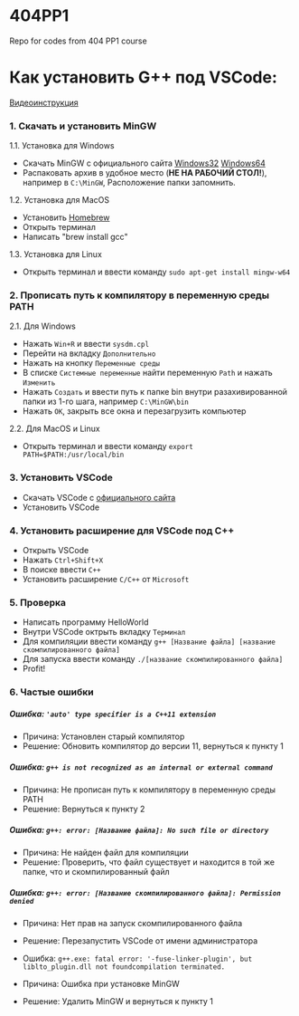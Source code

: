 # 404PP1
Repo for codes from 404 PP1  course

# Как установить G++ под VSCode:

[Видеоинструкция](https://www.youtube.com/watch?si=EyJrYap__GX1fkF3&v=1qN9PQ9wg3E&feature=youtu.be)

### 1. Скачать и установить MinGW

1.1. Установка для Windows
- Скачать MinGW с официального сайта
[Windows32](https://github.com/niXman/mingw-builds-binaries/releases/download/13.2.0-rt_v11-rev1/x86_64-13.2.0-release-win32-seh-ucrt-rt_v11-rev1.7z)
[Windows64](https://github.com/niXman/mingw-builds-binaries/releases/download/13.2.0-rt_v11-rev1/x86_64-13.2.0-release-posix-seh-ucrt-rt_v11-rev1.7z)
- Распаковать архив в удобное место (**НЕ НА РАБОЧИЙ СТОЛ!**), 
например в `C:\MinGW`, Расположение папки запомнить.

1.2. Установка для MacOS
- Установить [Homebrew](https://brew.sh/)
- Открыть терминал
- Написать "brew install gcc"

1.3. Установка для Linux
- Открыть терминал и ввести команду `sudo apt-get install mingw-w64`

### 2. Прописать путь к компилятору в переменную среды PATH

2.1. Для Windows

- Нажать `Win+R` и ввести `sysdm.cpl`
- Перейти на вкладку `Дополнительно`
- Нажать на кнопку `Переменные среды`
- В списке `Системные переменные` найти переменную `Path` и нажать `Изменить`
- Нажать `Создать` и ввести путь к папке bin внутри разахивированной папки из 1-го шага, например `C:\MinGW\bin`
- Нажать `ОК`, закрыть все окна и перезагрузить компьютер

2.2. Для MacOS и Linux

- Открыть терминал и ввести команду `export PATH=$PATH:/usr/local/bin`

### 3. Установить VSCode

- Скачать VSCode с [официального сайта](https://code.visualstudio.com/)
- Установить VSCode

### 4. Установить расширение для VSCode под C++

- Открыть VSCode
- Нажать `Ctrl+Shift+X`
- В поиске ввести `C++`
- Установить расширение `C/C++` от `Microsoft`

### 5. Проверка

- Написать программу HelloWorld
- Внутри VSCode октрыть вкладку `Терминал`
- Для компиляции ввести команду `g++ [Название файла] [название скомпилированного файла]`
- Для запуска ввести команду `./[название скомпилированного файла]`
- Profit!

### 6. Частые ошибки

##### Ошибка: `'auto' type specifier is a C++11 extension`
- Причина: Установлен старый компилятор
- Решение: Обновить компилятор до версии 11, вернуться к пункту 1

##### Ошибка: `g++ is not recognized as an internal or external command`
- Причина: Не прописан путь к компилятору в переменную среды PATH
- Решение: Вернуться к пункту 2

##### Ошибка: `g++: error: [Название файла]: No such file or directory`
- Причина: Не найден файл для компиляции
- Решение: Проверить, что файл существует и находится в той же папке, что и скомпилированный файл

##### Ошибка: `g++: error: [Название скомпилированного файла]: Permission denied`
- Причина: Нет прав на запуск скомпилированного файла
- Решение: Перезапустить VSCode от имени администратора

- Ошибка: `g++.exe: fatal error: '-fuse-linker-plugin', but liblto_plugin.dll not foundcompilation terminated.`
- Причина: Ошибка при установке MinGW
- Решение: Удалить MinGW и вернуться к пункту 1
